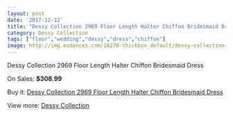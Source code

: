 ```yaml
---
layout: post
date: '2017-12-12'
title: "Dessy Collection 2969 Floor Length Halter Chiffon Bridesmaid Dress"
category: Dessy Collection
tags: ["floor","wedding","dessy","dress","chiffon"]
image: http://img.eudances.com/18270-thickbox_default/dessy-collection-2969-floor-length-halter-chiffon-bridesmaid-dress.jpg
---
```

Dessy Collection 2969 Floor Length Halter Chiffon Bridesmaid Dress

On Sales: **$308.99**
<a href="https://www.eudances.com/en/dessy-collection/5355-dessy-collection-2969-floor-length-halter-chiffon-bridesmaid-dress.html"><amp-img layout="responsive" width="600" height="600" src="//img.eudances.com/18270-thickbox_default/dessy-collection-2969-floor-length-halter-chiffon-bridesmaid-dress.jpg" alt="Dessy Collection 2969 Floor Length Halter Chiffon Bridesmaid Dress 0" /></a>
<a href="https://www.eudances.com/en/dessy-collection/5355-dessy-collection-2969-floor-length-halter-chiffon-bridesmaid-dress.html"><amp-img layout="responsive" width="600" height="600" src="//img.eudances.com/18271-thickbox_default/dessy-collection-2969-floor-length-halter-chiffon-bridesmaid-dress.jpg" alt="Dessy Collection 2969 Floor Length Halter Chiffon Bridesmaid Dress 1" /></a>

Buy it: [Dessy Collection 2969 Floor Length Halter Chiffon Bridesmaid Dress](https://www.eudances.com/en/dessy-collection/5355-dessy-collection-2969-floor-length-halter-chiffon-bridesmaid-dress.html "Dessy Collection 2969 Floor Length Halter Chiffon Bridesmaid Dress")

View more: [Dessy Collection](https://www.eudances.com/en/60-Dessy-Collection "Dessy Collection")